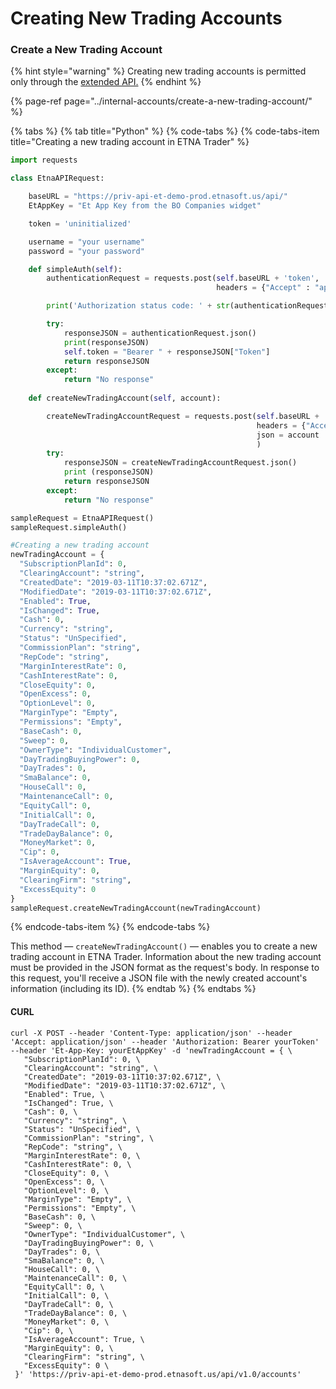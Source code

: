 # Creating New Trading Accounts

### Create a New Trading Account

{% hint style="warning" %}
Creating new trading accounts is permitted only through the [extended API.](../)
{% endhint %}

{% page-ref page="../internal-accounts/create-a-new-trading-account/" %}

{% tabs %}
{% tab title="Python" %}
{% code-tabs %}
{% code-tabs-item title="Creating a new trading account in ETNA Trader" %}
```python
import requests

class EtnaAPIRequest:

	baseURL = "https://priv-api-et-demo-prod.etnasoft.us/api/"
	EtAppKey = "Et App Key from the BO Companies widget"

	token = 'uninitialized'

	username = "your username"
	password = "your password"

	def simpleAuth(self):
		authenticationRequest = requests.post(self.baseURL + 'token', 
											  headers = {"Accept" : "application/json", "Et-App-Key" : self.EtAppKey, "Username":self.username, "Password":self.password})

		print('Authorization status code: ' + str(authenticationRequest.status_code) + '\n')

		try:
			responseJSON = authenticationRequest.json()
			print(responseJSON)
			self.token = "Bearer " + responseJSON["Token"]
			return responseJSON
		except:
			return "No response"
	
	def createNewTradingAccount(self, account):

		createNewTradingAccountRequest = requests.post(self.baseURL + 'v1.0/accounts', 
										   			   headers = {"Accept" : "application/json", "Et-App-Key" : self.EtAppKey, "Authorization":self.token},
										   			   json = account
										               )
		try:
			responseJSON = createNewTradingAccountRequest.json()
			print (responseJSON)
			return responseJSON
		except:
			return "No response"

sampleRequest = EtnaAPIRequest()
sampleRequest.simpleAuth()

#Creating a new trading account
newTradingAccount = {
  "SubscriptionPlanId": 0,
  "ClearingAccount": "string",
  "CreatedDate": "2019-03-11T10:37:02.671Z",
  "ModifiedDate": "2019-03-11T10:37:02.671Z",
  "Enabled": True,
  "IsChanged": True,
  "Cash": 0,
  "Currency": "string",
  "Status": "UnSpecified",
  "CommissionPlan": "string",
  "RepCode": "string",
  "MarginInterestRate": 0,
  "CashInterestRate": 0,
  "CloseEquity": 0,
  "OpenExcess": 0,
  "OptionLevel": 0,
  "MarginType": "Empty",
  "Permissions": "Empty",
  "BaseCash": 0,
  "Sweep": 0,
  "OwnerType": "IndividualCustomer",
  "DayTradingBuyingPower": 0,
  "DayTrades": 0,
  "SmaBalance": 0,
  "HouseCall": 0,
  "MaintenanceCall": 0,
  "EquityCall": 0,
  "InitialCall": 0,
  "DayTradeCall": 0,
  "TradeDayBalance": 0,
  "MoneyMarket": 0,
  "Cip": 0,
  "IsAverageAccount": True,
  "MarginEquity": 0,
  "ClearingFirm": "string",
  "ExcessEquity": 0
}
sampleRequest.createNewTradingAccount(newTradingAccount)
```
{% endcode-tabs-item %}
{% endcode-tabs %}

This method — `createNewTradingAccount()` — enables you to create a new trading account in ETNA Trader. Information about the new trading account must be provided in the JSON format as the request's body. In response to this request, you'll receive a JSON file with the newly created account's information \(including its ID\). 
{% endtab %}
{% endtabs %}

#### CURL

```text
curl -X POST --header 'Content-Type: application/json' --header 'Accept: application/json' --header 'Authorization: Bearer yourToken' --header 'Et-App-Key: yourEtAppKey' -d 'newTradingAccount = { \ 
   "SubscriptionPlanId": 0, \ 
   "ClearingAccount": "string", \ 
   "CreatedDate": "2019-03-11T10:37:02.671Z", \ 
   "ModifiedDate": "2019-03-11T10:37:02.671Z", \ 
   "Enabled": True, \ 
   "IsChanged": True, \ 
   "Cash": 0, \ 
   "Currency": "string", \ 
   "Status": "UnSpecified", \ 
   "CommissionPlan": "string", \ 
   "RepCode": "string", \ 
   "MarginInterestRate": 0, \ 
   "CashInterestRate": 0, \ 
   "CloseEquity": 0, \ 
   "OpenExcess": 0, \ 
   "OptionLevel": 0, \ 
   "MarginType": "Empty", \ 
   "Permissions": "Empty", \ 
   "BaseCash": 0, \ 
   "Sweep": 0, \ 
   "OwnerType": "IndividualCustomer", \ 
   "DayTradingBuyingPower": 0, \ 
   "DayTrades": 0, \ 
   "SmaBalance": 0, \ 
   "HouseCall": 0, \ 
   "MaintenanceCall": 0, \ 
   "EquityCall": 0, \ 
   "InitialCall": 0, \ 
   "DayTradeCall": 0, \ 
   "TradeDayBalance": 0, \ 
   "MoneyMarket": 0, \ 
   "Cip": 0, \ 
   "IsAverageAccount": True, \ 
   "MarginEquity": 0, \ 
   "ClearingFirm": "string", \ 
   "ExcessEquity": 0 \ 
 }' 'https://priv-api-et-demo-prod.etnasoft.us/api/v1.0/accounts'
```

